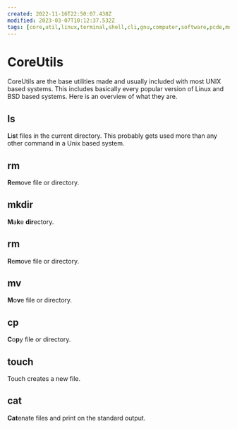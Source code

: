```yaml
---
created: 2022-11-16T22:50:07.438Z
modified: 2023-03-07T10:12:37.532Z
tags: [core,util,linux,terminal,shell,cli,gnu,computer,software,pcde,module10]
---
```

# CoreUtils

CoreUtils are the base utilities made and usually included with
most UNIX based systems.
This includes basically every popular version of
Linux and BSD based systems.
Here is an overview of what they are.

## ls

**L**i**s**t files in the current directory.
This probably gets used more than any other command in a Unix based system.

## rm

**R**e**m**ove file or directory.

## mkdir

**M**a**k**e **dir**ectory.

## rm

**R**e**m**ove file or directory.

## mv

**M**o**v**e file or directory.

## cp

**C**o**p**y file or directory.

## touch

Touch creates a new file.

## cat

**Cat**enate files and print on the standard output.
